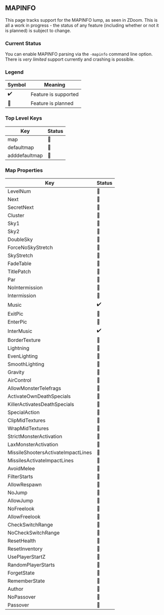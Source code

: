 ## MAPINFO

This page tracks support for the MAPINFO lump, as seen in ZDoom. This is all a work in progress - the status of any feature (including whether or not it is planned) is subject to change.

### Current Status

You can enable MAPINFO parsing via the `-mapinfo` command line option. There is *very limited* support currently and crashing is possible.

### Legend

| Symbol             | Meaning                        |
| ------------------ | ------------------------------ |
| :heavy_check_mark: | Feature is supported           |
| :telescope:        | Feature is planned             |

### Top Level Keys

| Key           | Status          |
| ------------- | --------------- |
| map           | :telescope:     |
| defaultmap    | :telescope:     |
| adddefaultmap | :telescope:     |

### Map Properties

| Key                                | Status          |
| ---------------------------------- | --------------- |
| LevelNum                           | :telescope:     |
| Next                               | :telescope:     |
| SecretNext                         | :telescope:     |
| Cluster                            | :telescope:     |
| Sky1                               | :telescope:     |
| Sky2                               | :telescope:     |
| DoubleSky                          | :telescope:     |
| ForceNoSkyStretch                  | :telescope:     |
| SkyStretch                         | :telescope:     |
| FadeTable                          | :telescope:     |
| TitlePatch                         | :telescope:     |
| Par                                | :telescope:     |
| NoIntermission                     | :telescope:     |
| Intermission                       | :telescope:     |
| Music                              | :heavy_check_mark: |
| ExitPic                            | :telescope:     |
| EnterPic                           | :telescope:     |
| InterMusic                         | :heavy_check_mark: |
| BorderTexture                      | :telescope:     |
| Lightning                          | :telescope:     |
| EvenLighting                       | :telescope:     |
| SmoothLighting                     | :telescope:     |
| Gravity                            | :telescope:     |
| AirControl                         | :telescope:     |
| AllowMonsterTelefrags              | :telescope:     |
| ActivateOwnDeathSpecials           | :telescope:     |
| KillerActivatesDeathSpecials       | :telescope:     |
| SpecialAction                      | :telescope:     |
| ClipMidTextures                    | :telescope:     |
| WrapMidTextures                    | :telescope:     |
| StrictMonsterActivation            | :telescope:     |
| LaxMonsterActivation               | :telescope:     |
| MissileShootersActivateImpactLines | :telescope:     |
| MissilesActivateImpactLines        | :telescope:     |
| AvoidMelee                         | :telescope:     |
| FilterStarts                       | :telescope:     |
| AllowRespawn                       | :telescope:     |
| NoJump                             | :telescope:     |
| AllowJump                          | :telescope:     |
| NoFreelook                         | :telescope:     |
| AllowFreelook                      | :telescope:     |
| CheckSwitchRange                   | :telescope:     |
| NoCheckSwitchRange                 | :telescope:     |
| ResetHealth                        | :telescope:     |
| ResetInventory                     | :telescope:     |
| UsePlayerStartZ                    | :telescope:     |
| RandomPlayerStarts                 | :telescope:     |
| ForgetState                        | :telescope:     |
| RememberState                      | :telescope:     |
| Author                             | :telescope:     |
| NoPassover                         | :telescope:     |
| Passover                           | :telescope:     |
